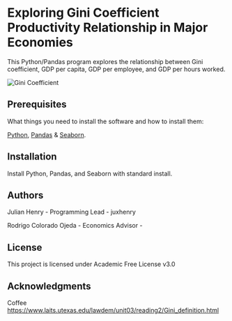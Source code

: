 # Exploring Gini Coefficient Productivity Relationship in Major Economies

This Python/Pandas program explores the relationship between Gini coefficient, GDP per capita, GDP per employee, and GDP per hours worked.

![Gini Coefficient](https://www.laits.utexas.edu/lawdem/unit03/reading2/Gini_definition.jpg)

## Prerequisites
What things you need to install the software and how to install them:

[Python](realpython.com/installing-python), [Pandas](pandas.pydata.org/pandas-docs/stable/install.html) & [Seaborn](seaborn.pydata.org/installing.html).

## Installation
Install Python, Pandas, and Seaborn with standard install.

## Authors
Julian Henry - Programming Lead - juxhenry

Rodrigo Colorado Ojeda - Economics Advisor - 

## License
This project is licensed under Academic Free License v3.0

## Acknowledgments
Coffee
https://www.laits.utexas.edu/lawdem/unit03/reading2/Gini_definition.html
